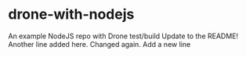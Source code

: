# drone-with-nodejs
An example NodeJS repo with Drone test/build
Update to the README!
Another line added here.
Changed again.
Add a new line

